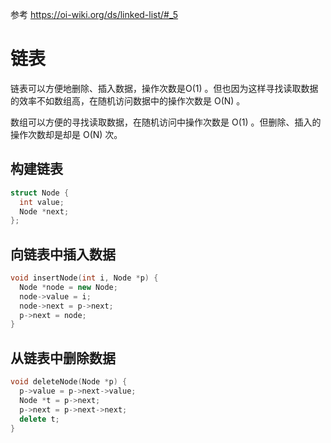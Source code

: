 参考 https://oi-wiki.org/ds/linked-list/#_5



# 链表

链表可以方便地删除、插入数据，操作次数是O(1) 。但也因为这样寻找读取数据的效率不如数组高，在随机访问数据中的操作次数是  O(N) 。

数组可以方便的寻找读取数据，在随机访问中操作次数是 O(1) 。但删除、插入的操作次数却是却是 O(N) 次。



## 构建链表



```cpp
struct Node {
  int value;
  Node *next;
};
```



## 向链表中插入数据



```cpp
void insertNode(int i, Node *p) {
  Node *node = new Node;
  node->value = i;
  node->next = p->next;
  p->next = node;
}
```



## 从链表中删除数据



```cpp
void deleteNode(Node *p) {
  p->value = p->next->value;
  Node *t = p->next;
  p->next = p->next->next;
  delete t;
}
```



